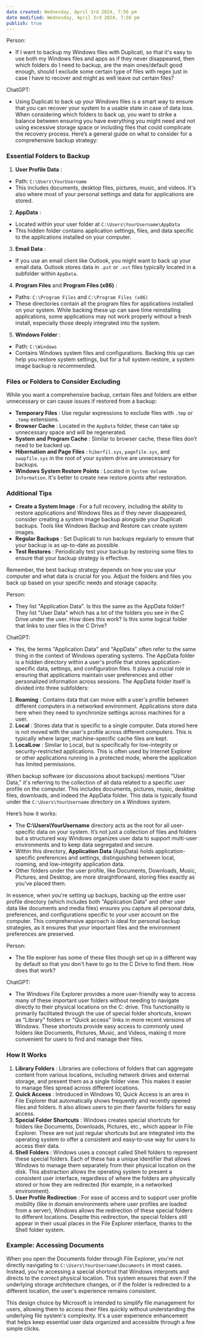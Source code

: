 ```yaml
---
date created: Wednesday, April 3rd 2024, 7:56 pm
date modified: Wednesday, April 3rd 2024, 7:56 pm
publish: true
---
```


Person: 
- If I want to backup my Windows files with Duplicati, so that it's easy to use both my Windows files and apps as if they never disappeared, then which folders do I need to backup, are the main ones/default good enough, should I exclude some certain type of files with regex just in case I have to recover and might as well leave out certain files?

ChatGPT: 
- Using Duplicati to back up your Windows files is a smart way to ensure that you can recover your system to a usable state in case of data loss. When considering which folders to back up, you want to strike a balance between ensuring you have everything you might need and not using excessive storage space or including files that could complicate the recovery process. Here’s a general guide on what to consider for a comprehensive backup strategy:
### Essential Folders to Backup 
1. **User Profile Data** : 
- Path: `C:\Users\YourUsername`
- This includes documents, desktop files, pictures, music, and videos. It's also where most of your personal settings and data for applications are stored. 
2. **AppData** : 
- Located within your user folder at `C:\Users\YourUsername\AppData`
- This hidden folder contains application settings, files, and data specific to the applications installed on your computer. 
3. **Email Data** : 
- If you use an email client like Outlook, you might want to back up your email data. Outlook stores data in `.pst` or `.ost` files typically located in a subfolder within `AppData`. 
4. **Program Files**  and **Program Files (x86)** : 
- Paths: `C:\Program Files` and `C:\Program Files (x86)`
- These directories contain all the program files for applications installed on your system. While backing these up can save time reinstalling applications, some applications may not work properly without a fresh install, especially those deeply integrated into the system. 
5. **Windows Folder** : 
- Path: `C:\Windows`
- Contains Windows system files and configurations. Backing this up can help you restore system settings, but for a full system restore, a system image backup is recommended.
### Files or Folders to Consider Excluding

While you want a comprehensive backup, certain files and folders are either unnecessary or can cause issues if restored from a backup: 
- **Temporary Files** : Use regular expressions to exclude files with `.tmp` or `.temp` extensions. 
- **Browser Cache** : Located in the `AppData` folder, these can take up unnecessary space and will be regenerated. 
- **System and Program Cache** : Similar to browser cache, these files don’t need to be backed up. 
- **Hibernation and Page Files** : `hiberfil.sys`, `pagefile.sys`, and `swapfile.sys` in the root of your system drive are unnecessary for backups. 
- **Windows System Restore Points** : Located in `System Volume Information`. It's better to create new restore points after restoration.
### Additional Tips 
- **Create a System Image** : For a full recovery, including the ability to restore applications and Windows files as if they never disappeared, consider creating a system image backup alongside your Duplicati backups. Tools like Windows Backup and Restore can create system images. 
- **Regular Backups** : Set Duplicati to run backups regularly to ensure that your backup is as up-to-date as possible. 
- **Test Restores** : Periodically test your backup by restoring some files to ensure that your backup strategy is effective.

Remember, the best backup strategy depends on how you use your computer and what data is crucial for you. Adjust the folders and files you back up based on your specific needs and storage capacity.

Person: 
- They list "Application Data".  Is this the same as the AppData folder?  They list "User Data" which has a lot of the folders you see in the C Drive under the user.  How does this work?  Is this some logical folder that links to user files in the C Drive?

ChatGPT: 
- Yes, the terms "Application Data" and "AppData" often refer to the same thing in the context of Windows operating systems. The AppData folder is a hidden directory within a user's profile that stores application-specific data, settings, and configuration files. It plays a crucial role in ensuring that applications maintain user preferences and other personalized information across sessions. The AppData folder itself is divided into three subfolders: 
1. **Roaming** : Contains data that can move with a user's profile between different computers in a networked environment. Applications store data here when they need to synchronize settings across machines for a user. 
2. **Local** : Stores data that is specific to a single computer. Data stored here is not moved with the user's profile across different computers. This is typically where larger, machine-specific cache files are kept. 
3. **LocalLow** : Similar to Local, but is specifically for low-integrity or security-restricted applications. This is often used by Internet Explorer or other applications running in a protected mode, where the application has limited permissions.

When backup software (or discussions about backups) mentions "User Data," it's referring to the collection of all data related to a specific user profile on the computer. This includes documents, pictures, music, desktop files, downloads, and indeed the AppData folder. This data is typically found under the `C:\Users\YourUsername` directory on a Windows system.

Here’s how it works: 
- The **C:\Users\YourUsername**  directory acts as the root for all user-specific data on your system. It’s not just a collection of files and folders but a structured way Windows organizes user data to support multi-user environments and to keep data segregated and secure. 
- Within this directory, **Application Data**  (AppData) holds application-specific preferences and settings, distinguishing between local, roaming, and low-integrity application data.
- Other folders under the user profile, like Documents, Downloads, Music, Pictures, and Desktop, are more straightforward, storing files exactly as you’ve placed them.

In essence, when you're setting up backups, backing up the entire user profile directory (which includes both "Application Data" and other user data like documents and media files) ensures you capture all personal data, preferences, and configurations specific to your user account on the computer. This comprehensive approach is ideal for personal backup strategies, as it ensures that your important files and the environment preferences are preserved.

Person: 
- The file explorer has some of these files though set up in a different way by default so that you don't have to go to the C Drive to find them.  How does that work?

ChatGPT: 
- The Windows File Explorer provides a more user-friendly way to access many of these important user folders without needing to navigate directly to their physical locations on the C: drive. This functionality is primarily facilitated through the use of special folder shortcuts, known as "Library" folders or "Quick access" links in more recent versions of Windows. These shortcuts provide easy access to commonly used folders like Documents, Pictures, Music, and Videos, making it more convenient for users to find and manage their files.
### How It Works 
1. **Library Folders** : Libraries are collections of folders that can aggregate content from various locations, including network drives and external storage, and present them as a single folder view. This makes it easier to manage files spread across different locations. 
2. **Quick Access** : Introduced in Windows 10, Quick Access is an area in File Explorer that automatically shows frequently and recently opened files and folders. It also allows users to pin their favorite folders for easy access. 
3. **Special Folder Shortcuts** : Windows creates special shortcuts for folders like Documents, Downloads, Pictures, etc., which appear in File Explorer. These are not just regular shortcuts but are integrated into the operating system to offer a consistent and easy-to-use way for users to access their data. 
4. **Shell Folders** : Windows uses a concept called Shell folders to represent these special folders. Each of these has a unique identifier that allows Windows to manage them separately from their physical location on the disk. This abstraction allows the operating system to present a consistent user interface, regardless of where the folders are physically stored or how they are redirected (for example, in a networked environment). 
5. **User Profile Redirection** : For ease of access and to support user profile mobility (like in domain environments where user profiles are loaded from a server), Windows allows the redirection of these special folders to different locations. Despite this redirection, the special folders still appear in their usual places in the File Explorer interface, thanks to the Shell folder system.
### Example: Accessing Documents

When you open the Documents folder through File Explorer, you're not directly navigating to `C:\Users\YourUsername\Documents` in most cases. Instead, you're accessing a special shortcut that Windows interprets and directs to the correct physical location. This system ensures that even if the underlying storage architecture changes, or if the folder is redirected to a different location, the user's experience remains consistent.

This design choice by Microsoft is intended to simplify file management for users, allowing them to access their files quickly without understanding the underlying file system's complexity. It's a user experience enhancement that helps keep essential user data organized and accessible through a few simple clicks.
